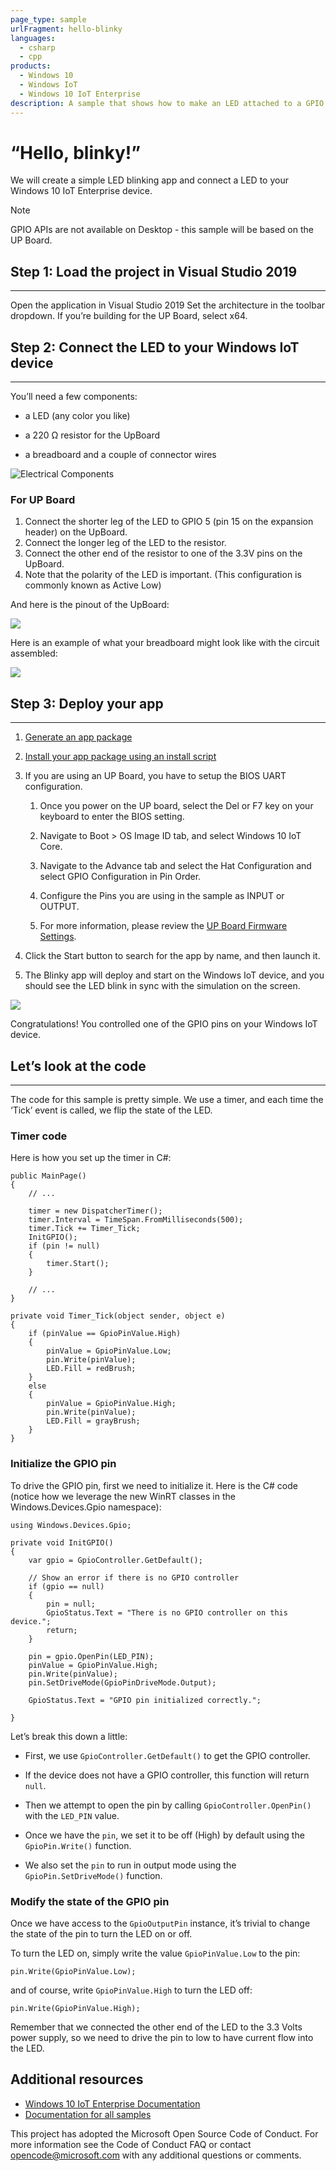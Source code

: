 ```yaml
---
page_type: sample
urlFragment: hello-blinky
languages:
  - csharp
  - cpp
products:
  - Windows 10
  - Windows IoT
  - Windows 10 IoT Enterprise
description: A sample that shows how to make an LED attached to a GPIO pin blink on and off for Windows 10 IoT Enterprise.
---
```


# “Hello, blinky!”

We will create a simple LED blinking app and connect a LED to your Windows 10 IoT Enterprise device.

>[!NOTE]
>
> GPIO APIs are not available on Desktop - this sample will be based on the UP Board.

## Step 1: Load the project in Visual Studio 2019

* * *

Open the application in Visual Studio 2019
Set the architecture in the toolbar dropdown. If you’re building for the UP Board, select x64.

## Step 2: Connect the LED to your Windows IoT device

* * *

You’ll need a few components:

*   a LED (any color you like)

*   a 220 Ω resistor for the UpBoard

*   a breadboard and a couple of connector wires

![Electrical Components](../Resources/components.png)

### For UP Board

1.  Connect the shorter leg of the LED to GPIO 5 (pin 15 on the expansion header) on the UpBoard.
2.  Connect the longer leg of the LED to the resistor.
3.  Connect the other end of the resistor to one of the 3.3V pins on the UpBoard.
4.  Note that the polarity of the LED is important. (This configuration is commonly known as Active Low)

And here is the pinout of the UpBoard:

![](../Resources/UpBoard_Pinout.png)

Here is an example of what your breadboard might look like with the circuit assembled:

![](../Resources/breadboard_assembled_UpBoard_kit.png)

## Step 3: Deploy your app

* * *
1. [Generate an app package](https://docs.microsoft.com/windows/msix/package/packaging-uwp-apps#generate-an-app-package)

1. [Install your app package using an install script](https://docs.microsoft.com/windows/msix/package/packaging-uwp-apps#install-your-app-package-using-an-install-script)

1. If you are using an UP Board, you have to setup the BIOS UART configuration.

    1. Once you power on the UP board, select the Del or F7 key on your keyboard to enter the BIOS setting.

    1. Navigate to Boot > OS Image ID tab, and select Windows 10 IoT Core.

    1. Navigate to the Advance tab and select the Hat Configuration and select GPIO Configuration in Pin Order.

    1. Configure the Pins you are using in the sample as INPUT or OUTPUT.

    1. For more information, please review the [UP Board Firmware Settings](https://www.annabooks.com/Articles/Articles_IoT10/Windows-10-IoT-UP-Board-BIOS-RHPROXY-Rev1.3.pdf).

1. Click the Start button to search for the app by name, and then launch it.

1. The Blinky app will deploy and start on the Windows IoT device, and you should see the LED blink in sync with the simulation on the screen.

![](../Resources/blinky-screenshot.png)

Congratulations! You controlled one of the GPIO pins on your Windows IoT device.

## Let’s look at the code

* * *

The code for this sample is pretty simple. We use a timer, and each time the ‘Tick’ event is called, we flip the state of the LED.

### Timer code

Here is how you set up the timer in C#:


	public MainPage()
	{
		// ...

		timer = new DispatcherTimer();
		timer.Interval = TimeSpan.FromMilliseconds(500);
		timer.Tick += Timer_Tick;
		InitGPIO();
		if (pin != null)
		{
			timer.Start();
		}

		// ...
	}

	private void Timer_Tick(object sender, object e)
	{
		if (pinValue == GpioPinValue.High)
		{
			pinValue = GpioPinValue.Low;
			pin.Write(pinValue);
			LED.Fill = redBrush;
		}
		else
		{
			pinValue = GpioPinValue.High;
			pin.Write(pinValue);
			LED.Fill = grayBrush;
		}
	}

### Initialize the GPIO pin

To drive the GPIO pin, first we need to initialize it. Here is the C# code (notice how we leverage the new WinRT classes in the Windows.Devices.Gpio namespace):


	using Windows.Devices.Gpio;

	private void InitGPIO()
	{
		var gpio = GpioController.GetDefault();

		// Show an error if there is no GPIO controller
		if (gpio == null)
		{
			pin = null;
			GpioStatus.Text = "There is no GPIO controller on this device.";
			return;
		}

		pin = gpio.OpenPin(LED_PIN);
		pinValue = GpioPinValue.High;
		pin.Write(pinValue);
		pin.SetDriveMode(GpioPinDriveMode.Output);

		GpioStatus.Text = "GPIO pin initialized correctly.";

	}

Let’s break this down a little:

*   First, we use `GpioController.GetDefault()` to get the GPIO controller.

*   If the device does not have a GPIO controller, this function will return `null`.

*   Then we attempt to open the pin by calling `GpioController.OpenPin()` with the `LED_PIN` value.

*   Once we have the `pin`, we set it to be off (High) by default using the `GpioPin.Write()` function.

*   We also set the `pin` to run in output mode using the `GpioPin.SetDriveMode()` function.

### Modify the state of the GPIO pin

Once we have access to the `GpioOutputPin` instance, it’s trivial to change the state of the pin to turn the LED on or off.

To turn the LED on, simply write the value `GpioPinValue.Low` to the pin:

	pin.Write(GpioPinValue.Low);

and of course, write `GpioPinValue.High` to turn the LED off:

	pin.Write(GpioPinValue.High);


Remember that we connected the other end of the LED to the 3.3 Volts power supply, so we need to drive the pin to low to have current flow into the LED.

## Additional resources

* [Windows 10 IoT Enterprise Documentation](https://docs.microsoft.com/windows/iot/iot-enterprise/getting_started)
* [Documentation for all samples](https://developer.microsoft.com/en-us/windows/iot/samples)

This project has adopted the Microsoft Open Source Code of Conduct. For more information see the Code of Conduct FAQ or contact <opencode@microsoft.com> with any additional questions or comments.
